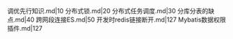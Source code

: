 调优先行知识.md|10
分布式锁.md|20
分布式任务调度.md|30
分库分表的缺点.md|40
跨网段连接ES.md|50
开发时redis链接断开.md|127
Mybatis数据权限插件.md|127
